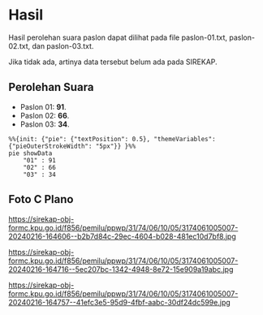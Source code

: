 # Hasil

Hasil perolehan suara paslon dapat dilihat pada file paslon-01.txt, paslon-02.txt, dan paslon-03.txt.

Jika tidak ada, artinya data tersebut belum ada pada SIREKAP.

## Perolehan Suara

 * Paslon 01: **91**.
 * Paslon 02: **66**.
 * Paslon 03: **34**.

```mermaid
%%{init: {"pie": {"textPosition": 0.5}, "themeVariables": {"pieOuterStrokeWidth": "5px"}} }%%
pie showData
    "01" : 91
    "02" : 66
    "03" : 34
```
## Foto C Plano

https://sirekap-obj-formc.kpu.go.id/f856/pemilu/ppwp/31/74/06/10/05/3174061005007-20240216-164606--b2b7d84c-29ec-4604-b028-481ec10d7bf8.jpg

https://sirekap-obj-formc.kpu.go.id/f856/pemilu/ppwp/31/74/06/10/05/3174061005007-20240216-164716--5ec207bc-1342-4948-8e72-15e909a19abc.jpg

https://sirekap-obj-formc.kpu.go.id/f856/pemilu/ppwp/31/74/06/10/05/3174061005007-20240216-164757--41efc3e5-95d9-4fbf-aabc-30df24dc599e.jpg

